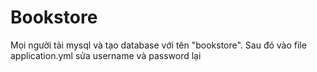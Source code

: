 # Bookstore

Mọi người tải mysql và tạo database với tên "bookstore". Sau đó vào file application.yml sửa username và password lại 
